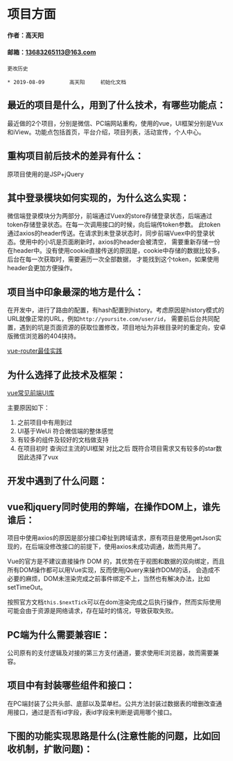 # 项目方面

#### 作者：高天阳
#### 邮箱：13683265113@163.com

```
更改历史

* 2019-08-09        高天阳     初始化文档

```

## 最近的项目是什么，用到了什么技术，有哪些功能点：

最近做的2个项目，分别是微信、PC端网站重构，使用的vue，UI框架分别是Vux和iView。功能点包括首页，平台介绍，项目列表，活动宣传，个人中心。

## 重构项目前后技术的差异有什么：

原项目使用的是JSP+jQuery

## 其中登录模块如何实现的，为什么这么实现：

微信端登录模块分为两部分，前端通过Vuex的store存储登录状态，后端通过token存储登录状态。在每一次调用接口的时候，向后端传token参数。
此token通过axios的header传送。在请求到未登录状态时，同步前端Vuex中的登录状态。使用中的小坑是页面刷新时，axios的header会被清空，
需要重新存储一份在header中。没有使用cookie直接传送的原因是，cookie中存储的数据比较多，后台在每一次获取时，需要遍历一次全部数据，
才能找到这个token，如果使用header会更加方便操作。

## 项目当中印象最深的地方是什么：

在开发中，进行了路由的配置，有hash配置到history。考虑原因是history模式的URL就像正常的URL，例如`http://yoursite.com/user/id`，
需要前后台共同配置，遇到的坑是页面资源的获取位置修改，项目地址为非根目录时的重定向，安卓版微信浏览器的404挟持。

[vue-router最佳实践](../../Vue/vue-router.md)

## 为什么选择了此技术及框架：

[vue常见前端UI库](https://www.cnblogs.com/cina33blogs/p/8984088.html)

主要原因如下：

1. 之前项目中有用到过
2. UI基于WeUi 符合微信端的整体感觉
3. 有较多的组件及较好的文档做支持
4. 在项目初时 查询过主流的UI框架 对比之后 既符合项目需求又有较多的star数 因此选择了vux

## 开发中遇到了什么问题：


## vue和jquery同时使用的弊端，在操作DOM上，谁先谁后：

项目中使用axios的原因是部分接口牵扯到跨域请求，原有项目是使用getJson实现的，在后端没修改接口的前提下，使用axios未成功调通，故而共用了。

Vue的官方是不建议直接操作 DOM 的，其优势在于视图和数据的双向绑定，而且所有DOM操作都可以用Vue实现，反而使用jQuery来操作DOM的话，
会造成不必要的麻烦，DOM未渲染完成之前事件绑定不上，当然也有解决办法，比如setTimeOut。

按照官方文档`this.$nextTick`可以在dom渲染完成之后执行操作，然而实际使用可能会由于资源是网络请求，存在延时的情况，导致获取失败。

## PC端为什么需要兼容IE：

公司原有的支付逻辑及对接的第三方支付通道，要求使用IE浏览器，故而需要兼容。

## 项目中有封装哪些组件和接口：

在PC端封装了公共头部、底部以及菜单栏。公共方法封装过数据表的增删改查通用接口，通过是否有id字段，表id字段来判断是调用哪个接口。

## 下图的功能实现思路是什么(注意性能的问题，比如回收机制，扩散问题)：


